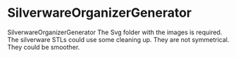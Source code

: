 # SilverwareOrganizerGenerator
SilverwareOrganizerGenerator
The Svg folder with the images is required.
The silverware STLs could use some cleaning up.  They are not symmetrical.  They could be smoother.